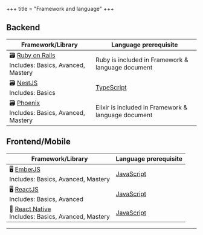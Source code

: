 +++
title = "Framework and language"
+++

## Backend

| Framework/Library | Language prerequisite |
|---|---|
| 🗃️ [Ruby on Rails](/web_development/skills/framework-and-language/ruby_on_rails/)<br />Includes: Basics, Avanced, Mastery | Ruby is included in Framework & language document |
| 🗃️ [NestJS](/web_development/skills/framework-and-language/nestjs/)<br />Includes: Basics | [TypeScript](/web_development/skills/framework-and-language/typescript/) |
| 🗃️ [Phoenix](/web_development/skills/framework-and-language/elixir/)<br />Includes: Basics, Avanced, Mastery | Elixir is included in Framework & language document |

## Frontend/Mobile

| Framework/Library | Language prerequisite |
|---|---|
| 🖥️ [EmberJS](/web_development/skills/framework-and-language/ember/)<br />Includes: Basics, Avanced, Mastery | [JavaScript](/web_development/skills/framework-and-language/javascript/) |
| 🖥️ [ReactJS](/web_development/skills/framework-and-language/react/)<br />Includes: Basics, Avanced | [JavaScript](/web_development/skills/framework-and-language/javascript/) |
| 📱 [React Native](/web_development/skills/framework-and-language/react-native/)<br />Includes: Basics, Avanced, Mastery | [JavaScript](/web_development/skills/framework-and-language/javascript/) |

<hr />